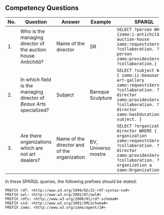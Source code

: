 ## Competency Questions

| No. | Question | Answer  | Example                                       | SPARQL |
|-----|---------------------------------------------------------------------------------------------------------|-----------------------------------------|---------------------------------------------------------|----------------------------------------------------------------------------------------------------------------------------------------------------------------------------------------------------------------------------------------------------------------------------------------------------------------------------------|
| 1.  | Who is the managing director of the auction house <i>Antichità</i>?                                               | Name of the director                    | SR                                                      | ```SELECT ?person WHERE {zamo:i-antichità-auction-house  zamo:requestsServiceIn ?collaboration. ?person zamo:providesServiceIn ?collaboration.}```                                                                                                                                                                                                         |
| 2.  | In which field is the managing director of <i>Beaux Arts</i> specialized?                               | Subject                    | Baroque Sculpture                                       | ```SELECT ?subject WHERE { zamo:ii-beauxarts-art-gallery  zamo:requestsServiceIn ?collaboration. ?director zamo:providesServiceIn ?collaboration. ?director zamo:hasEducationIn ?subject. } ```                                                                                                                                                                      |
| 3.  | Are there organizations which are not art dealers?                                              | Name of the director and of the organization | BV, Universo mostre                                   | ```SELECT ?organization ?director WHERE { ?organization  zamo:requestsServiceIn ?collaboration. ?director zamo:providesServiceIn ?collaboration. ?organization a zamo:Organization. } ```                                                                                                                                                                                         |


In these SPARQL queries, the following prefixes should be stated:
```
PREFIX rdf: <http://www.w3.org/1999/02/22-rdf-syntax-ns#>
PREFIX owl: <http://www.w3.org/2002/07/owl#>
PREFIX rdfs: <http://www.w3.org/2000/01/rdf-schema#>
PREFIX xsd: <http://www.w3.org/2001/XMLSchema#>
PREFIX zamo: <http://www.w3.org/zamo/agent/1#>
```
